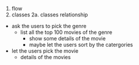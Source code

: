 1. flow
2. classes
   2a. classes relationship

- ask the users to pick the genre
  - list all the top 100 movies of the genre
    - show some details of the movie
    - maybe let the users sort by the catergories 
- let the users pick the movie
  - details of the movies